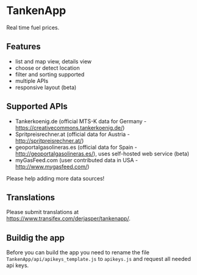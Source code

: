 # TankenApp

Real time fuel prices.

## Features

* list and map view, details view
* choose or detect location
* filter and sorting supported
* multiple APIs
* responsive layout (beta)

## Supported APIs

* Tankerkoenig.de (official MTS-K data for Germany - https://creativecommons.tankerkoenig.de/)
* Spritpreisrechner.at (official data for Austria - http://spritpreisrechner.at/)
* geoportalgasolineras.es (official data for Spain - http://geoportalgasolineras.es/), uses self-hosted web service (beta)
* myGasFeed.com (user contributed data in USA - http://www.mygasfeed.com/)


Please help adding more data sources!

## Translations

Please submit translations at https://www.transifex.com/derjasper/tankenapp/.

## Buildig the app

Before you can build the app you need to rename the file `TankenApp/api/apikeys_template.js` to `apikeys.js` and request all needed api keys.
